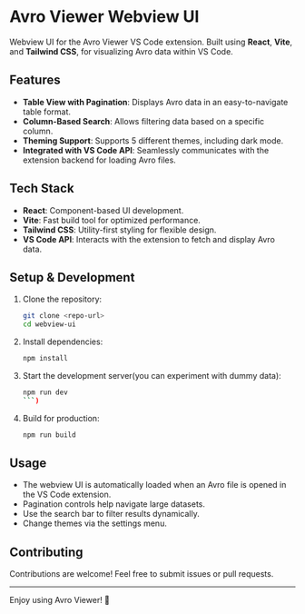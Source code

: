 # Avro Viewer Webview UI

Webview UI for the Avro Viewer VS Code extension. Built using **React**, **Vite**, and **Tailwind CSS**, for visualizing Avro data within VS Code.

## Features

- **Table View with Pagination**: Displays Avro data in an easy-to-navigate table format.
- **Column-Based Search**: Allows filtering data based on a specific column.
- **Theming Support**: Supports 5 different themes, including dark mode.
- **Integrated with VS Code API**: Seamlessly communicates with the extension backend for loading Avro files.

## Tech Stack

- **React**: Component-based UI development.
- **Vite**: Fast build tool for optimized performance.
- **Tailwind CSS**: Utility-first styling for flexible design.
- **VS Code API**: Interacts with the extension to fetch and display Avro data.

## Setup & Development

1. Clone the repository:
   ```sh
   git clone <repo-url>
   cd webview-ui
   ```
2. Install dependencies:
   ```sh
   npm install
   ```
3. Start the development server(you can experiment with dummy data):
   ````sh
   npm run dev
   ```)
   ````
4. Build for production:
   ```sh
   npm run build
   ```

## Usage

- The webview UI is automatically loaded when an Avro file is opened in the VS Code extension.
- Pagination controls help navigate large datasets.
- Use the search bar to filter results dynamically.
- Change themes via the settings menu.

## Contributing

Contributions are welcome! Feel free to submit issues or pull requests.

---

Enjoy using Avro Viewer! 🚀

